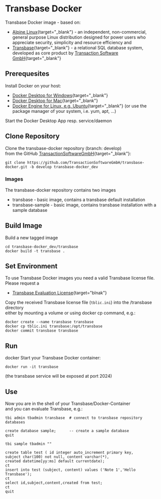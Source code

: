 # Transbase Docker

Transbase Docker image - based on:
* [Alpine Linux](https://www.alpinelinux.org){target="_blank"} -
an independent, non-commercial, general purpose Linux distribution designed for power users who appreciate security, simplicity and resource efficiency 
and 
* [Transbase](https://www.transaction.de/en/products/transbase){target="_blank"} -
a relational SQL database system, developed as core product by  [Transaction Software GmbH](https://www.transaction.de/en/index.html){target="_blank"}


## Prerequesites

Install Docker on your host: 
* [Docker Desktop for Windows](https://hub.docker.com/editions/community/docker-ce-desktop-windows){target="_blank"}
* [Docker Desktop for Mac](https://hub.docker.com/editions/community/docker-ce-desktop-mac){target="_blank"}
* [Docker Engine for Linux, e.g. Ubuntu](https://hub.docker.com/editions/community/docker-ce-server-ubuntu){target="_blank"}
  (or use the package manager of your system, i.e. yum, apt, ...)

Start the Docker Desktop App resp. service/daemon

## Clone Repository

Clone the transbase-docker repository (branch: develop)  
from the GitHub [TransactionSoftwareGmbH](https://github.com/TransactionSoftwareGmbH/transbase-docker/tree/develop){target="_blank"}:  
```
git clone https://github.com/TransactionSoftwareGmbH/transbase-docker.git -b develop transbase-docker_dev
``` 

### Images

The transbase-docker repository contains two images  
* transbase - basic image,  contains a transbase default installation
* transbase-sample - basic image, contains transbase installation with a sample database


## Build Image

Build a new tagged image  
```
cd transbase-docker_dev/transbase  
docker build -t transbase .
```  


## Set Environment

To use Transbase Docker images you need a valid Transbase license file.  
Please request a  
* [Transbase Evaluation License](https://www.transaction.de/en/transbase/evaluation-version.html){target="blnak"}

Copy the received Transbase license file (`tblic.ini`) into the /transbase directory  
either by mounting a volume or using docker cp command, e.g.:  
```
docker create --name transbase transbase
docker cp tblic.ini transbase:/opt/transbase  
docker commit transbase transbase
```  


## Run
docker
Start your Transbase Docker container:  
```
docker run -it transbase
```
(the transbase service will be exposed at port 2024)  


## Use

Now you are in the shell of your Transbase/Docker-Container  
and you can evaluate Transbase, e.g.:  

```
tbi admin tbadmin transbase  # connect to transbase repository databases  
```  
```  
create database sample;      -- create a sample database  
quit  
```

```
tbi sample tbadmin ""
```
```
create table test ( id integer auto_increment primary key, 
subject char(100) not null, content varchar(*), 
created datetime[yy:ms] default currentdate);  
ct  
insert into test (subject, content) values ('Note 1','Hello Transbase');  
ct  
select id,subject,content,created from test;  
ct  
quit  
``` 